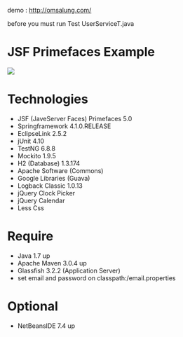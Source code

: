 demo : <a target="_blank" href="http://omsalung.com/">http://omsalung.com/</a>
<p>
before you must run Test UserServiceT.java 
</p>
<h1>JSF Primefaces Example</h1>
<img src="https://lh3.googleusercontent.com/-yYp7O91kQ4M/VDLx5jTeq0I/AAAAAAAAPPg/PsWejdtl2Nk/w958-h515-no/10-4-2014%2B3-46-32%2BPM.png"/>
<h1>Technologies</h1>

- JSF (JaveServer Faces) Primefaces 5.0
- Springframework 4.1.0.RELEASE
- EclipseLink 2.5.2
- jUnit 4.10
- TestNG 6.8.8
- Mockito 1.9.5
- H2 (Database) 1.3.174
- Apache Software (Commons)
- Google Libraries (Guava)
- Logback Classic 1.0.13
- jQuery Clock Picker
- jQuery Calendar
- Less Css

<h1>Require</h1>

- Java 1.7 up
- Apache Maven 3.0.4 up
- Glassfish 3.2.2 (Application Server)
- set email and password on classpath:/email.properties

<h1>Optional</h1>

- NetBeansIDE 7.4 up
